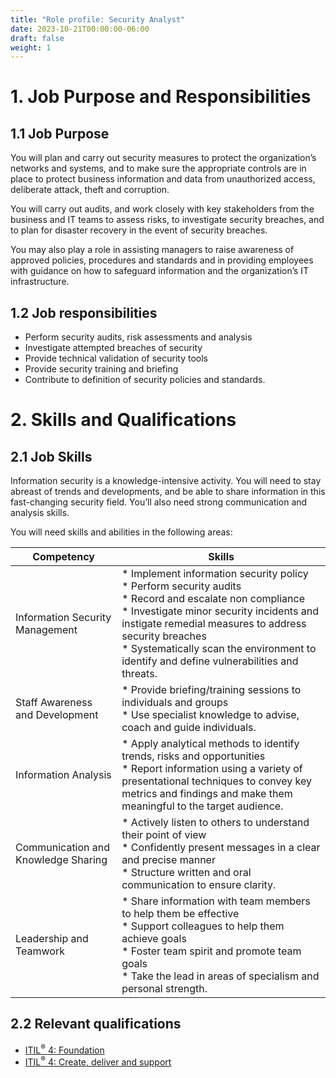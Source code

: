 ```yaml
---
title: "Role profile: Security Analyst"
date: 2023-10-21T00:00:00-06:00
draft: false
weight: 1
---
```


# 1. Job Purpose and Responsibilities
## 1.1 Job Purpose
You will plan and carry out security measures to protect the organization’s networks and systems, and to make sure the appropriate controls are in place to protect business information and data from unauthorized access, deliberate attack, theft and corruption.

You will carry out audits, and work closely with key stakeholders from the business and IT teams to assess risks, to investigate security breaches, and to plan for disaster recovery in the event of security breaches.

You may also play a role in assisting managers to raise awareness of approved policies, procedures and standards and in providing employees with guidance on how to safeguard information and the organization’s IT infrastructure.

## 1.2 Job responsibilities
- Perform security audits, risk assessments and analysis
- Investigate attempted breaches of security
- Provide technical validation of security tools
- Provide security training and briefing
- Contribute to definition of security policies and standards.

# 2. Skills and Qualifications
## 2.1 Job Skills
Information security is a knowledge-intensive activity. You will need to stay abreast of trends and developments, and be able to share information in this fast-changing security field. You’ll also need strong communication and analysis skills.

You will need skills and abilities in the following areas:

| Competency | Skills |
| - | - |
| Information Security Management | * Implement information security policy <br /> * Perform security audits <br /> * Record and escalate non compliance <br /> * Investigate minor security incidents and instigate remedial measures to address security breaches <br /> * Systematically scan the environment to identify and define vulnerabilities and threats. <br />
| Staff Awareness and Development | * Provide briefing/training sessions to individuals and groups <br /> * Use specialist knowledge to advise, coach and guide individuals. <br />
| Information Analysis | * Apply analytical methods to identify trends, risks and opportunities <br /> * Report information using a variety of presentational techniques to convey key metrics and findings and make them meaningful to the target audience. <br />
| Communication and Knowledge Sharing | * Actively listen to others to understand their point of view <br /> * Confidently present messages in a clear and precise manner <br /> * Structure written and oral communication to ensure clarity. <br />
| Leadership and Teamwork | * Share information with team members to help them be effective <br /> * Support colleagues to help them achieve goals <br /> * Foster team spirit and promote team goals <br /> * Take the lead in areas of specialism and personal strength. <br />
## 2.2 Relevant qualifications
- [ITIL<sup>®</sup> 4: Foundation](https://www.axelos.com/certifications/itil-service-management/itil-4-foundation)
- [ITIL<sup>®</sup> 4: Create, deliver and support](https://www.axelos.com/certifications/itil-service-management/managing-professional/create-deliver-and-support)
